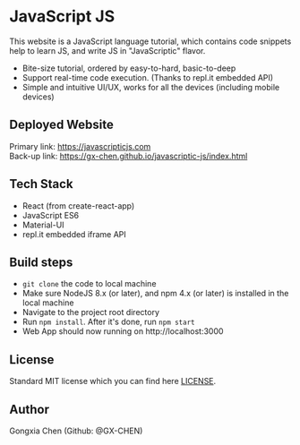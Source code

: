 # JavaScript JS

This website is a JavaScript language tutorial, which contains code snippets help to learn JS, and write JS in "JavaScriptic" flavor.

- Bite-size tutorial, ordered by easy-to-hard, basic-to-deep
- Support real-time code execution. (Thanks to repl.it embedded API)
- Simple and intuitive UI/UX, works for all the devices (including mobile devices)

## Deployed Website

Primary link: https://javascripticjs.com \
Back-up link: https://gx-chen.github.io/javascriptic-js/index.html

## Tech Stack

- React (from create-react-app)
- JavaScript ES6
- Material-UI
- repl.it embedded iframe API

## Build steps

- `git clone` the code to local machine
- Make sure NodeJS 8.x (or later), and npm 4.x (or later) is installed in the local machine
- Navigate to the project root directory
- Run `npm install`. After it's done, run `npm start`
- Web App should now running on http://localhost:3000

## License

Standard MIT license which you can find here [LICENSE](./LICENSE).

## Author

Gongxia Chen (Github: @GX-CHEN)
